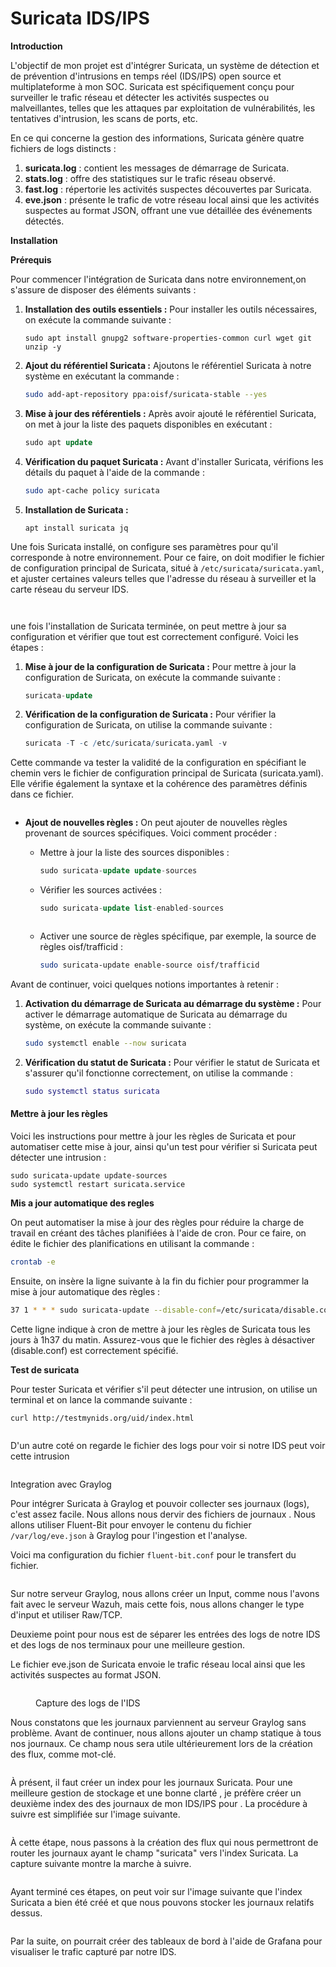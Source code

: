 # Suricata IDS/IPS

**Introduction**

L'objectif de mon projet est d'intégrer Suricata, un système de détection et de prévention d'intrusions en temps réel (IDS/IPS) open source et multiplateforme à mon SOC. Suricata est spécifiquement conçu pour surveiller le trafic réseau et détecter les activités suspectes ou malveillantes, telles que les attaques par exploitation de vulnérabilités, les tentatives d'intrusion, les scans de ports, etc.

En ce qui concerne la gestion des informations, Suricata génère quatre fichiers de logs distincts :

1. **suricata.log** : contient les messages de démarrage de Suricata.
2. **stats.log** : offre des statistiques sur le trafic réseau observé.
3. **fast.log** : répertorie les activités suspectes découvertes par Suricata.
4. **eve.json** : présente le trafic de votre réseau local ainsi que les activités suspectes au format JSON, offrant une vue détaillée des événements détectés.

**Installation**

**Prérequis**

Pour commencer l'intégration de Suricata dans notre environnement,on s'assure de disposer des éléments suivants :

1.  **Installation des outils essentiels :** Pour installer les outils nécessaires, on exécute la commande suivante :

    ```
    sudo apt install gnupg2 software-properties-common curl wget git unzip -y
    ```
2.  **Ajout du référentiel Suricata :** Ajoutons le référentiel Suricata à notre système en exécutant la commande :

    ```bash
    sudo add-apt-repository ppa:oisf/suricata-stable --yes
    ```
3.  **Mise à jour des référentiels :** Après avoir ajouté le référentiel Suricata, on met à jour la liste des paquets disponibles en exécutant :

    ```sql
    sudo apt update
    ```
4.  **Vérification du paquet Suricata :** Avant d'installer Suricata, vérifions les détails du paquet à l'aide de la commande :

    ```bash
    sudo apt-cache policy suricata
    ```
5.  **Installation de Suricata :**&#x20;

    ```
    apt install suricata jq
    ```

Une fois Suricata installé, on configure ses paramètres pour qu'il corresponde à notre environnement. Pour ce faire, on doit modifier le fichier de configuration principal de Suricata, situé à `/etc/suricata/suricata.yaml`, et ajuster certaines valeurs telles que l'adresse du réseau à surveiller et la carte réseau du serveur IDS.

<figure><img src=".gitbook/assets/image (120).png" alt=""><figcaption></figcaption></figure>

<figure><img src=".gitbook/assets/image (122).png" alt=""><figcaption></figcaption></figure>

une fois l'installation de Suricata terminée, on peut mettre à jour sa configuration et vérifier que tout est correctement configuré. Voici les étapes :

1.  **Mise à jour de la configuration de Suricata :** Pour mettre à jour la configuration de Suricata, on exécute la commande suivante :

    ```sql
    suricata-update
    ```
2.  **Vérification de la configuration de Suricata :** Pour vérifier la configuration de Suricata, on utilise la commande suivante :

    ```r
    suricata -T -c /etc/suricata/suricata.yaml -v
    ```

Cette commande va tester la validité de la configuration en spécifiant le chemin vers le fichier de configuration principal de Suricata (suricata.yaml). Elle vérifie également la syntaxe et la cohérence des paramètres définis dans ce fichier.

<figure><img src=".gitbook/assets/image (123).png" alt=""><figcaption></figcaption></figure>

*   **Ajout de nouvelles règles :** On peut ajouter de nouvelles règles provenant de sources spécifiques. Voici comment procéder :

    *   Mettre à jour la liste des sources disponibles :

        ```sql
        sudo suricata-update update-sources
        ```
    *   Vérifier les sources activées :

        ```sql
        sudo suricata-update list-enabled-sources
        ```



    <figure><img src=".gitbook/assets/image (124).png" alt=""><figcaption></figcaption></figure>

    *   Activer une source de règles spécifique, par exemple, la source de règles oisf/trafficid :

        ```bash
        sudo suricata-update enable-source oisf/trafficid
        ```

Avant de continuer, voici quelques notions importantes à retenir :

1.  **Activation du démarrage de Suricata au démarrage du système :** Pour activer le démarrage automatique de Suricata au démarrage du système, on exécute la commande suivante :

    ```bash
    sudo systemctl enable --now suricata
    ```
2.  **Vérification du statut de Suricata :** Pour vérifier le statut de Suricata et s'assurer qu'il fonctionne correctement, on utilise la commande :

    ```lua
    sudo systemctl status suricata
    ```

#### Mettre à jour les règles

Voici les instructions pour mettre à jour les règles de Suricata et pour automatiser cette mise à jour, ainsi qu'un test pour vérifier si Suricata peut détecter une intrusion :

```
sudo suricata-update update-sources
sudo systemctl restart suricata.service
```

**Mis a jour automatique des regles**

On peut automatiser la mise à jour des règles pour réduire la charge de travail en créant des tâches planifiées à l'aide de cron. Pour ce faire, on édite le fichier des planifications en utilisant la commande :

```bash
crontab -e
```

Ensuite, on insère la ligne suivante à la fin du fichier pour programmer la mise à jour automatique des règles :

```bash
37 1 * * * sudo suricata-update --disable-conf=/etc/suricata/disable.conf &amp;&amp; sudo systemctl restart suricata.service
```

Cette ligne indique à cron de mettre à jour les règles de Suricata tous les jours à 1h37 du matin. Assurez-vous que le fichier des règles à désactiver (disable.conf) est correctement spécifié.

**Test de suricata**&#x20;

Pour tester Suricata et vérifier s'il peut détecter une intrusion, on utilise un terminal et on lance la commande suivante :

```
curl http://testmynids.org/uid/index.html
```

<figure><img src=".gitbook/assets/image (125).png" alt=""><figcaption></figcaption></figure>

D'un autre coté on regarde le fichier des logs pour voir si notre IDS peut voir cette intrusion

<div align="center" data-full-width="false">

<figure><img src=".gitbook/assets/image (126).png" alt=""><figcaption></figcaption></figure>

</div>

Integration avec Graylog

Pour intégrer Suricata à Graylog et pouvoir collecter ses journaux (logs), c'est assez facile. Nous allons nous dervir des fichiers de journaux . Nous allons utiliser Fluent-Bit pour envoyer le contenu du fichier `/var/log/eve.json` à Graylog pour l'ingestion et l'analyse.

Voici ma configuration du fichier `fluent-bit.conf` pour le transfert du fichier.

<figure><img src=".gitbook/assets/image (144).png" alt=""><figcaption></figcaption></figure>

Sur notre serveur Graylog, nous allons créer un Input, comme nous l'avons fait avec le serveur Wazuh, mais cette fois, nous allons changer le type d'input et utiliser Raw/TCP.&#x20;

Deuxieme point pour nous est de séparer les entrées des logs de notre IDS et des logs  de nos terminaux pour une meilleure gestion.

Le fichier eve.json de Suricata envoie le trafic réseau local ainsi que les activités suspectes au format JSON.

<figure><img src=".gitbook/assets/image (67).png" alt=""><figcaption><p>Capture des logs de l'IDS</p></figcaption></figure>

Nous constatons que les journaux parviennent au serveur Graylog sans problème. Avant de continuer, nous allons ajouter un champ statique à tous nos journaux. Ce champ nous sera utile ultérieurement lors de la création des flux, comme mot-clé.

<figure><img src=".gitbook/assets/image (146).png" alt=""><figcaption></figcaption></figure>

À présent, il faut créer un index pour les journaux Suricata. Pour une meilleure gestion de stockage et une bonne clarté , je préfère créer un deuxième index des des journaux de mon IDS/IPS pour . La procédure à suivre est simplifiée sur l'image suivante.

<figure><img src=".gitbook/assets/image (71).png" alt=""><figcaption></figcaption></figure>

À cette étape, nous passons à la création des flux qui nous permettront de router les journaux ayant le champ "suricata" vers l'index Suricata. La capture suivante montre la marche à suivre.

<figure><img src=".gitbook/assets/image (72).png" alt=""><figcaption></figcaption></figure>

Ayant terminé ces étapes, on peut voir sur l'image suivante que l'index Suricata a bien été créé et que nous pouvons stocker les journaux relatifs dessus.

<figure><img src=".gitbook/assets/image (147).png" alt=""><figcaption></figcaption></figure>

Par la suite, on pourrait créer des tableaux de bord à l'aide de Grafana pour visualiser le trafic capturé par notre IDS.

